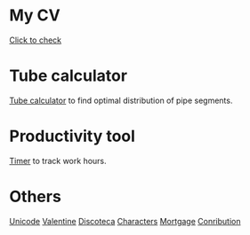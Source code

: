 # My CV
[Click to check](https://edomozh.github.io/cv)

# Tube calculator 

[Tube calculator](https://edomozh.github.io/tube)
to find optimal distribution of pipe segments.  


# Productivity tool

[Timer](https://edomozh.github.io/workday) to track work hours.  


# Others

[Unicode](https://edomozh.github.io/unicode)
[Valentine](https://edomozh.github.io/valentine)
[Discoteca](https://edomozh.github.io/discoteka)
[Characters](https://edomozh.github.io/characters)
[Mortgage](https://edomozh.github.io/calculator/mortgage)
[Conribution](https://edomozh.github.io/calculator/contribution)